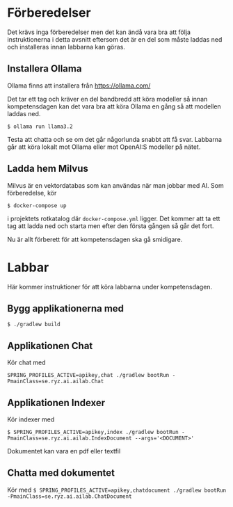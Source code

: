 # Förberedelser

Det krävs inga förberedelser men det kan ändå vara bra att följa instruktionerna i detta avsnitt eftersom det är en del som måste laddas ned och installeras innan labbarna kan göras.


## Installera Ollama
Ollama finns att installera från https://ollama.com/

Det tar ett tag och kräver en del bandbredd att köra modeller så innan kompetensdagen kan det vara bra att köra Ollama en gång så att modellen laddas ned.

`$ ollama run llama3.2`

Testa att chatta och se om det går någorlunda snabbt att få svar.
Labbarna går att köra lokalt mot Ollama eller mot OpenAI:S modeller på nätet.

## Ladda hem Milvus
Milvus är en vektordatabas som kan användas när man jobbar med AI.
Som förberedelse, kör 

`$ docker-compose up`

i projektets rotkatalog där `docker-compose.yml` ligger. Det kommer att ta ett tag att ladda ned och starta men efter den första gången så går det fort.

Nu är allt förberett för att kompetensdagen ska gå smidigare.

# Labbar

Här kommer instruktioner för att köra labbarna under kompetensdagen.

## Bygg applikationerna med
`$ ./gradlew build`

## Applikationen Chat

Kör chat med

`SPRING_PROFILES_ACTIVE=apikey,chat ./gradlew bootRun -PmainClass=se.ryz.ai.ailab.Chat`

## Applikationen Indexer

Kör indexer med

`$ SPRING_PROFILES_ACTIVE=apikey,index ./gradlew bootRun -PmainClass=se.ryz.ai.ailab.IndexDocument --args='<DOCUMENT>'`

Dokumentet kan vara en pdf eller textfil

## Chatta med dokumentet

Kör med
`$ SPRING_PROFILES_ACTIVE=apikey,chatdocument ./gradlew bootRun -PmainClass=se.ryz.ai.ailab.ChatDocument`